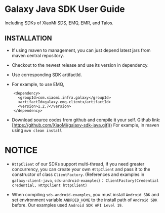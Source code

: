 # Galaxy Java SDK User Guide

Including SDKs of XiaoMi SDS, EMQ, EMR, and Talos.

## INSTALLATION
* If using maven to management, you can just depend latest jars from maven central repository.

 - Checkout to the newest release and use its version in dependency.

 - Use corresponding SDK artifactId.

 - For example, to use EMQ,
```
    <dependency>
      <groupId>com.xiaomi.infra.galaxy</groupId>
      <artifactId>galaxy-emq-client</artifactId>
      <version>1.2.7</version>
    </dependency>
```
* Download source codes from github and compile it your self.
Github link: [https://github.com/XiaoMi/galaxy-sdk-java.git]()
For example, in maven using ```mvn clean install```


# NOTICE

* ```HttpClient``` of our SDKs support multi-thread, if you need greater concurrency,
you can create your own ```HttpClient``` and pass it to the constructor of class `ClientFactory`.
(References and examples in ```galaxy-client-java```, ```sds-android-examples```)：
```ClientFactory(Credential credential, HttpClient httpClient)```

* When compiling ```sds-android-examples```, you must install `Android SDK` and set
environment variable `ANDROID_HOME` to the install path of `Android SDK` before.
Our examples used `Android SDK API Level 19`.
